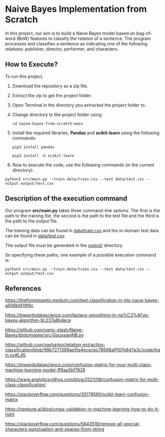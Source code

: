 # Naive Bayes Implementation from Scratch

In this project, our aim is to build a Naive Bayes model based on bag-of-word (BoW) features to classify the relation of a sentence. The program processes and classifies a sentence as indicating one of the following relations: publisher, director, performer, and characters.


## How to Execute?

To run this project,

1. Download the repository as a zip file.
2. Extract the zip to get the project folder.
3. Open Terminal in the directory you extracted the project folder to. 
4. Change directory to the project folder using:

    `cd naive-bayes-from-scratch-main`
   
5. Install the required libraries, **Pandas** and **scikit-learn** using the following commands:

    `pip3 install pandas`

    `pip3 install -U scikit-learn`
 
6. Now to execute the code, use the following commands (in the current directory):

`python3 src/main.py --train data/train.csv --test data/test.csv --output output/test.csv`


## Description of the execution command

Our program **src/main.py** takes three command-line options. The first is the path to the training file, the second is the path to the test file and 
the third is the path to the output file. 

The training data can be found in [data/train.csv](data/train.csv),and the in-domain test data can be found in [data/test.csv](data/test.csv).

The output file must be generated in the [output/](output/) directory.

So specifying these paths, one example of a possible execution command is:

`python3 src/main.py --train data/train.csv --test data/test.csv --output output/test.csv`


## References

https://theflyingmantis.medium.com/text-classification-in-nlp-naive-bayes-a606bf419f8c

https://towardsdatascience.com/laplace-smoothing-in-na%C3%AFve-bayes-algorithm-9c237a8bdece

https://github.com/vamc-stash/Naive-Bayes/blob/master/src/GaussianNB.py

https://github.com/yasharkor/relation-extraction-classification/blob/98b7271399ae5fa4ececbc78568a1f107e647a3c/code/train.py#L45

https://towardsdatascience.com/confusion-matrix-for-your-multi-class-machine-learning-model-ff9aa3bf7826

https://www.analyticsvidhya.com/blog/2021/06/confusion-matrix-for-multi-class-classification/

https://stackoverflow.com/questions/35178590/scikit-learn-confusion-matrix

https://neptune.ai/blog/cross-validation-in-machine-learning-how-to-do-it-right

https://stackoverflow.com/questions/5843518/remove-all-special-characters-punctuation-and-spaces-from-string
           
